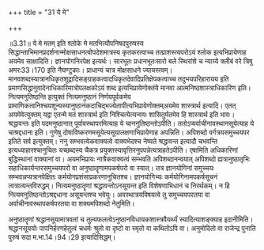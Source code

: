 +++
title = "31 ये मे"

+++
  
  
॥3.31॥ ये मे मतम् इति श्लोके मे मतभित्यौपनिषदपुरुषस्य
सिद्धान्ताभिमानप्रदर्शनान्मोक्षसाधनत्वोपदेशमात्रस्य कृतकरत्वाच्च
तत्प्राशस्त्यपरोऽयं श्लोक इत्यभिप्रायेणाह अयमेव साक्षादिति।
ज्ञानयोगनिरपेक्ष इत्यर्थः। सारभूतः प्रधानभूतःसारो बले स्थिरांशे च
न्याय्ये क्लीबं वरे त्रिषु अमरः33।170 इति नैघण्टुकाः। प्राधान्यं चात्र
मोक्षसाधने ज्यायस्त्वम्।
मानवशब्दस्यात्रानधिकृतशूद्रादिसङ्ग्राहकत्वादधिकृतदेवादिप्रतिक्षेपकत्वाच्च
तदुभयपरिहारायय इति प्रमाणसिद्धानुवादेनाधिकारिमात्रोपलक्षकोऽयं शब्द
इत्यभिप्रायेणोक्तंये मानवा आत्मनिष्ठशास्त्राधिकारिण
इति। नित्यमनुतिष्ठन्ति इत्युक्तं नित्यमनुष्ठानं निर्णयपूर्वकमेव
प्रामाणिकत्वनिश्चयशून्यस्यानुष्ठानंकदाचिद्भज्येतापीत्यभिप्रायेणोक्तम्अयमेव
शास्त्रार्थ इत्यादि। एतत् अयमेवेत्युक्तम् यद्वा एतन्मे मतं शास्त्रार्थ
इति निश्चित्येत्यन्वयः शासितुर्मतमेव हि शास्त्रार्थ इति
भावः। श्रद्धावन्तः इति पदमनुष्ठानात् पूर्वावस्थापरमित्याह ये
चाननुतिष्ठन्तोऽपीति। ततोऽप्यर्वाचीनावस्थानसूयेत्याह ये चाश्रद्दधाना इति।
गुणेषु दोषाविष्करणमसूयेत्यसूयालक्षणाभिप्रायेणाह अपन्निति। अपिशब्दो
वर्गत्रयसमुच्चयपर इतिते सर्व इत्युक्तम्। ननु सम्भवत्येकवाक्यत्वे
वाक्यभेदश्च नेष्यते श्रद्धावन्त इत्यादौ चभवन्ति इत्यध्याहारश्चानुचितः
यच्छब्दस्य चैकत्र प्रयुक्तस्यावृत्तिरनुपपन्नेत्यत्राहतेऽपीति। एषामिति
अधिकारिणां बुद्धिस्थानां वाक्यानां वा। अयमभिप्रायः नात्रैकवाक्यत्वं
सम्भवति अपिशब्दानन्वयात् अपिशब्दो ह्यत्रानुष्ठातृभिः
सहाधिकार्यन्तरसमुच्चयपरो वा अनुष्ठातॄणामपकर्षपरो वा स्यात्। तत्र
ज्ञानयोगिनां समुच्चयः सम्भवन्नप्यत्रानपेक्षितः
कर्मयोगप्रशंसाप्रकरणानुचितश्च। ज्ञानयोगिभ्यः कर्मयोगिनामपकर्षसूचनं
त्वत्रात्यन्तविरुद्धम्। नित्यमनुष्ठातॄणां श्रद्धावन्तोऽनसूयन्त इति
विशेषणाभिधानं च निरर्थकम्। न हि नित्यमनुतिष्ठन्तोऽश्रद्दधाना असूयन्तश्च
भवेयुः। अवस्थात्रयविषयत्वे तु समुच्चयपरतया वा अर्वाचीनावस्थापकर्षपरतया
वा शक्यमपिशब्दो नेतुमिति।  
  
अनुष्ठातॄणां श्रद्धानसूयामात्रवतां च
तुल्यफलत्वेऽनुष्ठानविधायकशास्त्रवैयर्थ्यं स्यादित्याशङ्क्याह इदानीमिति।
श्रद्धानसूययोः पापनिर्हरणहेतुत्वं चधर्मः श्रुतो वा दृष्टो वा स्मृतो वा
कथितोऽपि वा। अनुमोदितो वा राजेन्द्र पुनाति पुरुषं सदा म.भा.14।94।29
इत्यादिसिद्धम्।  
  
